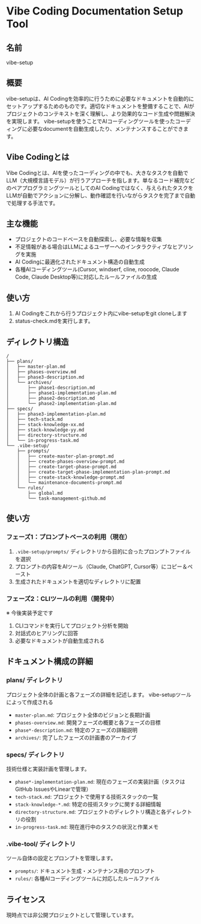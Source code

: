 # Vibe Coding Documentation Setup Tool

## 名前
vibe-setup

## 概要
vibe-setupは、AI Codingを効率的に行うために必要なドキュメントを自動的にセットアップするためのものです。適切なドキュメントを整備することで、AIがプロジェクトのコンテキストを深く理解し、より効果的なコード生成や問題解決を実現します。
vibe-setupを使うことでAIコーディングツールを使ったコーディングに必要なdocumentを自動生成したり、メンテナンスすることができます。

## Vibe Codingとは
Vibe Codingとは、AIを使ったコーディングの中でも、大きなタスクを自動でLLM（大規模言語モデル）が行うアプローチを指します。単なるコード補完などのペアプログラミングツールとしてのAI Codingではなく、与えられたタスクをLLMが自動でアクションに分解し、動作確認を行いながらタスクを完了まで自動で処理する手法です。

## 主な機能
- プロジェクトのコードベースを自動探索し、必要な情報を収集
- 不足情報がある場合はLLMによるユーザーへのインタラクティブなヒアリングを実施
- AI Codingに最適化されたドキュメント構造の自動生成
- 各種AIコーディングツール(Cursor, windserf, cline, roocode, Claude Code, Claude Desktop等)に対応したルールファイルの生成

## 使い方
1. AI Codingをこれから行うプロジェクト内にvibe-setupをgit cloneします
2. status-check.mdを実行します。

## ディレクトリ構造

```
/
├── plans/
│   ├── master-plan.md
│   ├── phases-overview.md
│   ├── phase3-description.md
│   └── archives/
│       ├── phase1-description.md
│       ├── phase1-implementation-plan.md
│       ├── phase2-description.md
│       └── phase2-implementation-plan.md
├── specs/
│   ├── phase3-implementation-plan.md
│   ├── tech-stack.md
│   ├── stack-knowledge-xx.md
│   ├── stack-knowledge-yy.md
│   ├── directory-structure.md
│   └── in-progress-task.md
└── .vibe-setup/
    ├── prompts/
    │   ├── create-master-plan-prompt.md
    │   ├── create-phases-overview-prompt.md
    │   ├── create-target-phase-prompt.md
    │   ├── create-target-phase-implementation-plan-prompt.md
    │   ├── create-stack-knowledge-prompt.md
    │   └── maintenance-documents-prompt.md
    └── rules/
        ├── global.md
        └── task-management-github.md
```

## 使い方

### フェーズ1：プロンプトベースの利用（現在）
1. `.vibe-setup/prompts/` ディレクトリから目的に合ったプロンプトファイルを選択
2. プロンプトの内容をAIツール（Claude, ChatGPT, Cursor等）にコピー＆ペースト
3. 生成されたドキュメントを適切なディレクトリに配置

### フェーズ2：CLIツールの利用（開発中）
※ 今後実装予定です
1. CLIコマンドを実行してプロジェクト分析を開始
2. 対話式のヒアリングに回答
3. 必要なドキュメントが自動生成される

## ドキュメント構成の詳細

### plans/ ディレクトリ
プロジェクト全体の計画と各フェーズの詳細を記述します。
vibe-setupツールによって作成される
- `master-plan.md`: プロジェクト全体のビジョンと長期計画
- `phases-overview.md`: 開発フェーズの概要と各フェーズの目標
- `phase*-description.md`: 特定のフェーズの詳細説明
- `archives/`: 完了したフェーズの計画書のアーカイブ

### specs/ ディレクトリ
技術仕様と実装計画を管理します。
- `phase*-implementation-plan.md`: 現在のフェーズの実装計画（タスクはGitHub IssuesやLinearで管理）
- `tech-stack.md`: プロジェクトで使用する技術スタックの一覧
- `stack-knowledge-*.md`: 特定の技術スタックに関する詳細情報
- `directory-structure.md`: プロジェクトのディレクトリ構造と各ディレクトリの役割
- `in-progress-task.md`: 現在進行中のタスクの状況と作業メモ

### .vibe-tool/ ディレクトリ
ツール自体の設定とプロンプトを管理します。
- `prompts/`: ドキュメント生成・メンテナンス用のプロンプト
- `rules/`: 各種AIコーディングツールに対応したルールファイル


## ライセンス
現時点では非公開プロジェクトとして管理しています。
